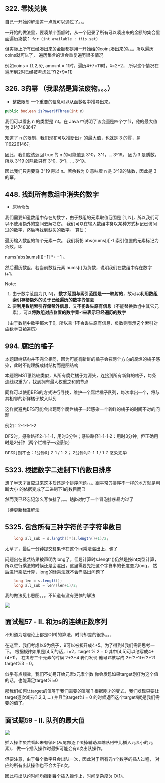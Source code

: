 ## 322. 零钱兑换

自己一开始的解法差一点就可以通过了。。。

一开始的做法里，要凑某个面额时，从一个记录了所有可以凑出来的金额的集合里面遍历凑数：
`for (int available : this.set)`

但实际上所有已经凑出来的金额都是用一开始给的coins凑出来的。。。所以遍历coins就可以了，
遍历集合的话会重复遍历很多情况

例如coins = {1,2,5}, amount = 11时，遍历4+7=11时，4=2+2，
所以这个情况在遍历到2时已经被考虑过了(2+9=11)

## 326. 3的幂 （我果然是算法废物。。。）

- 整数限制
一个重要的信息可以从函数名中推导出来。

```java
public boolean isPowerOfThree(int n)
``` 

我们可以看出 n 的类型是 int。在 Java 中说明了该变量是四个字节，他的最大值为 2147483647

知道了 n 的限制，我们现在可以推断出 n 的最大值，也就是 3 的幂，是 1162261467。

因此，我们应该返回 true 的 n 的可能值是 3^0，3^1，... 3^19。
因为 3 是质数，所以 3^19 的除数只有 3^0，3^1，... 3^19。

因此我们只需要将 3^19 除以 n。若余数为 0 意味着 n 是 3^19的除数，因此是 3 的幂。


## 448. 找到所有数组中消失的数字

- 原地修改

我们需要知道数组中存在的数字，由于数组的元素取值范围是 \[1, N\]，所以我们可以不使用额外的空间去解决它。
我们可以在输入数组本身以某种方式标记已访问过的数字，然后再找到缺失的数字。
算法：

遍历输入数组的每个元素一次。
我们将把 abs(nums\[i\])-1 索引位置的元素标记为负数。即 

nums\[abs(nums\[i\])−1\] *= −1 。

然后遍历数组，若当前数组元素 nums\[i\] 为负数，说明我们在数组中存在数字 i+1。

Note:

1. 由于数字范围为\[1, N\]， **数字范围与索引范围是一一映射的**，故可以**利用数组索引存储额外的关于已经遍历的数字的信息**
2. 要**利用数组索引存储额外信息**，又**不能丢失原有信息**（不能替换数组中其它元素），可以**将数组对应位置的数字乘-1来表示已经遍历的数字**

（由于数组中数字都大于0，所以乘-1不会丢失原有信息，负数则表示这个索引对应数字已被遍历）

## 994. 腐烂的橘子

本题跟树结构并不完全相同，因为可能有新鲜的橘子会被两个方向的腐烂的橘子感染，此时不能理解成树结构而是图结构

本题跟MST思路较类似，从所有腐烂橘子为源头，连接到所有新鲜的橘子，每条连线权重为1，找到拥有最大权重之和的节点

同样可以使用BFS的方式进行寻找，维护一个腐烂橘子队列，每次拿出一个，将与其相邻的新鲜橘子放入队列

这样就避免DFS可能会出现两个腐烂橘子一起感染一个新鲜的橘子的时间不对的问题

例如：2-1-1-1-2

DFS时，感染路径2-1-1-1，用时3分钟；感染路径1-1-1-2：用时3分钟。但正确用时是2分钟（两个烂橘子一起感染）

BFS时则不会：1分钟时 2-1 / 1-2； 2分钟时2-1-1 / 1-2 感染完毕

## 5323. 根据数字二进制下1的数目排序

想了半天才反应过来这本质还是个排序问题。。。跟平常的排序不一样的地方就是判断大小
的依据变成了二进制下1的数目而已

然而我已经忘记怎么写快排了。。。瞎jb对付了一个冒泡排序暴力过了

（待更新标准解法

## 5325. 包含所有三种字符的子字符串数目

```java
    long all_sub = s.length()*(s.length()+1)/2;
```

太草了，最后一分钟提交结果卡在这个int乘法溢出上，佛了

问题出在虽然结果被声明为long了，但是计算时s.length()仍然是按int类型计算，
所以进行乘法的时候还是会溢出，这里需要先把这个字符串的长度变为long，
然后进行乘法计算，long的话乘法就不会有溢出问题了

```java
    long len = s.length();
    long all_sub = len*(len+1)/2;
```

我的做法见韦恩图。。。不知道有没有更快的解法

![](./Asset/Q5325.jpeg)

## 面试题57 - II. 和为s的连续正数序列

不知道为啥理论上都是O(N)的算法，时间却差的很多。。。

在这里，我们考虑以9为例子，9可以被拆开成4+5。为了得到4我们需要思考一下。
根据规律如果是\[4,5\]的话，i=2，target % 2 = 0 其中\[4,5\]可以改写成4+(4+1)。 
在考虑三个元素的时候 2+3+4 我们发现 他可以被写成 2+(2+1)+(2+2) target%3 = 0。

似乎有点规律，我们不妨用开始元素x元素个数 你会发现如果target刚好为这个值的话，也能满足target%i=0 

那我们如何让target的值等于我们需要的值呢？根据刚才的变式，我们发现只要让target逐次减去(1,2,3,....)
并且当target%i = 0 的时候返回这个target/i就是我们需要的值了。

## 面试题59 - II. 队列的最大值

![](./Asset/Q_59.gif)

插入操作虽然看起来有循环(从尾部逐个去掉辅助双端队列中比插入元素小的元素)，
做一个插入操作时最多可能会有n次出队操作。

但要注意，由于每个数字只会出队一次，因此对于所有的n个数字的插入过程，
对应的所有出队操作也不会大于n次。

因此将出队的时间均摊到每个插入操作上，时间复杂度为 O(1)。
